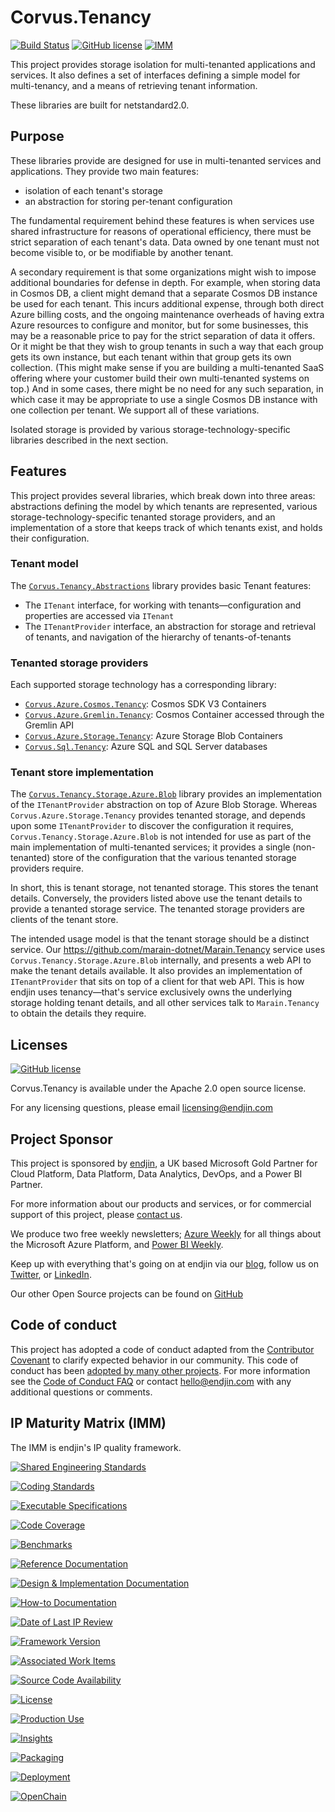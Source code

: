 # Corvus.Tenancy
[![Build Status](https://dev.azure.com/endjin-labs/Corvus.Tenancy/_apis/build/status/corvus-dotnet.Corvus.Tenancy?branchName=main)](https://dev.azure.com/endjin-labs/Corvus.Tenancy/_build/latest?definitionId=4&branchName=main)
[![GitHub license](https://img.shields.io/badge/License-Apache%202-blue.svg)](https://raw.githubusercontent.com/corvus-dotnet/Corvus.Tenancy/main/LICENSE)
[![IMM](https://imm.endjin.com/api/imm/github/corvus-dotnet/Corvus.Tenancy/total?cache=false)](https://imm.endjin.com/api/imm/github/corvus-dotnet/Corvus.Tenancy/total?cache=false)

This project provides storage isolation for multi-tenanted applications and services. It also defines a set of interfaces defining a simple model for multi-tenancy, and a means of retrieving tenant information.

These libraries are built for netstandard2.0.

## Purpose

These libraries provide are designed for use in multi-tenanted services and applications. They provide two main features:

- isolation of each tenant's storage
- an abstraction for storing per-tenant configuration

The fundamental requirement behind these features is when services use shared infrastructure for reasons of operational efficiency, there must be strict separation of each tenant's data. Data owned by one tenant must not become visible to, or be modifiable by another tenant.

A secondary requirement is that some organizations might wish to impose additional boundaries for defense in depth. For example, when storing data in Cosmos DB, a client might demand that a separate Cosmos DB instance be used for each tenant. This incurs additional expense, through both direct Azure billing costs, and the ongoing maintenance overheads of having extra Azure resources to configure and monitor, but for some businesses, this may be a reasonable price to pay for the strict separation of data it offers. Or it might be that they wish to group tenants in such a way that each group gets its own instance, but each tenant within that group gets its own collection. (This might make sense if you are building a multi-tenanted SaaS offering where your customer build their own multi-tenanted systems on top.) And in some cases, there might be no need for any such separation, in which case it may be appropriate to use a single Cosmos DB instance with one collection per tenant. We support all of these variations.

Isolated storage is provided by various storage-technology-specific libraries described in the next section.

## Features

This project provides several libraries, which break down into three areas: abstractions defining the model by which tenants are represented, various storage-technology-specific tenanted storage providers, and an implementation of a store that keeps track of which tenants exist, and holds their configuration.

### Tenant model
The [`Corvus.Tenancy.Abstractions`](https://www.nuget.org/packages/Corvus.Tenancy.Abstractions/) library provides basic Tenant features:

- The `ITenant` interface, for working with tenants—configuration and properties are accessed via `ITenant`
- The `ITenantProvider` interface, an abstraction for storage and retrieval of tenants, and navigation of the hierarchy of tenants-of-tenants

### Tenanted storage providers
Each supported storage technology has a corresponding library:

- [`Corvus.Azure.Cosmos.Tenancy`](https://www.nuget.org/packages/Corvus.Azure.Cosmos.Tenancy/): Cosmos SDK V3 Containers
- [`Corvus.Azure.Gremlin.Tenancy`](https://www.nuget.org/packages/Corvus.Azure.Gremlin.Tenancy/): Cosmos Container accessed through the Gremlin API
- [`Corvus.Azure.Storage.Tenancy`](https://www.nuget.org/packages/Corvus.Azure.Storage.Tenancy/): Azure Storage Blob Containers
- [`Corvus.Sql.Tenancy`](https://www.nuget.org/packages/Corvus.Sql.Tenancy/): Azure SQL and SQL Server databases

### Tenant store implementation

The [`Corvus.Tenancy.Storage.Azure.Blob`](https://www.nuget.org/packages/Corvus.Tenancy.Storage.Azure.Blob/) library provides an implementation of the `ITenantProvider` abstraction on top of Azure Blob Storage. Whereas `Corvus.Azure.Storage.Tenancy` provides tenanted storage, and depends upon some `ITenantProvider` to discover the configuration it requires, `Corvus.Tenancy.Storage.Azure.Blob` is not intended for use as part of the main implementation of multi-tenanted services; it provides a single (non-tenanted) store of the configuration that the various tenanted storage providers require.

In short, this is tenant storage, not tenanted storage. This stores the tenant details. Conversely, the providers listed above use the tenant details to provide a tenanted storage service. The tenanted storage providers are clients of the tenant store.

The intended usage model is that the tenant storage should be a distinct service. Our https://github.com/marain-dotnet/Marain.Tenancy service uses `Corvus.Tenancy.Storage.Azure.Blob` internally, and presents a web API to make the tenant details available. It also provides an implementation of `ITenantProvider` that sits on top of a client for that web API. This is how endjin uses tenancy—that's service exclusively owns the underlying storage holding tenant details, and all other services talk to `Marain.Tenancy` to obtain the details they require.

## Licenses

[![GitHub license](https://img.shields.io/badge/License-Apache%202-blue.svg)](https://raw.githubusercontent.com/corvus-dotnet/Corvus.Tenancy/main/LICENSE)

Corvus.Tenancy is available under the Apache 2.0 open source license.

For any licensing questions, please email [&#108;&#105;&#99;&#101;&#110;&#115;&#105;&#110;&#103;&#64;&#101;&#110;&#100;&#106;&#105;&#110;&#46;&#99;&#111;&#109;](&#109;&#97;&#105;&#108;&#116;&#111;&#58;&#108;&#105;&#99;&#101;&#110;&#115;&#105;&#110;&#103;&#64;&#101;&#110;&#100;&#106;&#105;&#110;&#46;&#99;&#111;&#109;)

## Project Sponsor

This project is sponsored by [endjin](https://endjin.com), a UK based Microsoft Gold Partner for Cloud Platform, Data Platform, Data Analytics, DevOps, and a Power BI Partner.

For more information about our products and services, or for commercial support of this project, please [contact us](https://endjin.com/contact-us). 

We produce two free weekly newsletters; [Azure Weekly](https://azureweekly.info) for all things about the Microsoft Azure Platform, and [Power BI Weekly](https://powerbiweekly.info).

Keep up with everything that's going on at endjin via our [blog](https://blogs.endjin.com/), follow us on [Twitter](https://twitter.com/endjin), or [LinkedIn](https://www.linkedin.com/company/1671851/).

Our other Open Source projects can be found on [GitHub](https://endjin.com/open-source)

## Code of conduct

This project has adopted a code of conduct adapted from the [Contributor Covenant](http://contributor-covenant.org/) to clarify expected behavior in our community. This code of conduct has been [adopted by many other projects](http://contributor-covenant.org/adopters/). For more information see the [Code of Conduct FAQ](https://opensource.microsoft.com/codeofconduct/faq/) or contact [&#104;&#101;&#108;&#108;&#111;&#064;&#101;&#110;&#100;&#106;&#105;&#110;&#046;&#099;&#111;&#109;](&#109;&#097;&#105;&#108;&#116;&#111;:&#104;&#101;&#108;&#108;&#111;&#064;&#101;&#110;&#100;&#106;&#105;&#110;&#046;&#099;&#111;&#109;) with any additional questions or comments.

## IP Maturity Matrix (IMM)

The IMM is endjin's IP quality framework.

[![Shared Engineering Standards](https://imm.endjin.com/api/imm/github/corvus-dotnet/Corvus.Tenancy/rule/74e29f9b-6dca-4161-8fdd-b468a1eb185d?nocache=true)](https://imm.endjin.com/api/imm/github/corvus-dotnet/Corvus.Tenancy/rule/74e29f9b-6dca-4161-8fdd-b468a1eb185d?cache=false)

[![Coding Standards](https://imm.endjin.com/api/imm/github/corvus-dotnet/Corvus.Tenancy/rule/f6f6490f-9493-4dc3-a674-15584fa951d8?cache=false)](https://imm.endjin.com/api/imm/github/corvus-dotnet/Corvus.Tenancy/rule/f6f6490f-9493-4dc3-a674-15584fa951d8?cache=false)

[![Executable Specifications](https://imm.endjin.com/api/imm/github/corvus-dotnet/Corvus.Tenancy/rule/bb49fb94-6ab5-40c3-a6da-dfd2e9bc4b00?cache=false)](https://imm.endjin.com/api/imm/github/corvus-dotnet/Corvus.Tenancy/rule/bb49fb94-6ab5-40c3-a6da-dfd2e9bc4b00?cache=false)

[![Code Coverage](https://imm.endjin.com/api/imm/github/corvus-dotnet/Corvus.Tenancy/rule/0449cadc-0078-4094-b019-520d75cc6cbb?cache=false)](https://imm.endjin.com/api/imm/github/corvus-dotnet/Corvus.Tenancy/rule/0449cadc-0078-4094-b019-520d75cc6cbb?cache=false)

[![Benchmarks](https://imm.endjin.com/api/imm/github/corvus-dotnet/Corvus.Tenancy/rule/64ed80dc-d354-45a9-9a56-c32437306afa?cache=false)](https://imm.endjin.com/api/imm/github/corvus-dotnet/Corvus.Tenancy/rule/64ed80dc-d354-45a9-9a56-c32437306afa?cache=false)

[![Reference Documentation](https://imm.endjin.com/api/imm/github/corvus-dotnet/Corvus.Tenancy/rule/2a7fc206-d578-41b0-85f6-a28b6b0fec5f?cache=false)](https://imm.endjin.com/api/imm/github/corvus-dotnet/Corvus.Tenancy/rule/2a7fc206-d578-41b0-85f6-a28b6b0fec5f?cache=false)

[![Design & Implementation Documentation](https://imm.endjin.com/api/imm/github/corvus-dotnet/Corvus.Tenancy/rule/f026d5a2-ce1a-4e04-af15-5a35792b164b?cache=false)](https://imm.endjin.com/api/imm/github/corvus-dotnet/Corvus.Tenancy/rule/f026d5a2-ce1a-4e04-af15-5a35792b164b?cache=false)

[![How-to Documentation](https://imm.endjin.com/api/imm/github/corvus-dotnet/Corvus.Tenancy/rule/145f2e3d-bb05-4ced-989b-7fb218fc6705?cache=false)](https://imm.endjin.com/api/imm/github/corvus-dotnet/Corvus.Tenancy/rule/145f2e3d-bb05-4ced-989b-7fb218fc6705?cache=false)

[![Date of Last IP Review](https://imm.endjin.com/api/imm/github/corvus-dotnet/Corvus.Tenancy/rule/da4ed776-0365-4d8a-a297-c4e91a14d646?cache=false)](https://imm.endjin.com/api/imm/github/corvus-dotnet/Corvus.Tenancy/rule/da4ed776-0365-4d8a-a297-c4e91a14d646?cache=false)

[![Framework Version](https://imm.endjin.com/api/imm/github/corvus-dotnet/Corvus.Tenancy/rule/6c0402b3-f0e3-4bd7-83fe-04bb6dca7924?cache=false)](https://imm.endjin.com/api/imm/github/corvus-dotnet/Corvus.Tenancy/rule/6c0402b3-f0e3-4bd7-83fe-04bb6dca7924?cache=false)

[![Associated Work Items](https://imm.endjin.com/api/imm/github/corvus-dotnet/Corvus.Tenancy/rule/79b8ff50-7378-4f29-b07c-bcd80746bfd4?cache=false)](https://imm.endjin.com/api/imm/github/corvus-dotnet/Corvus.Tenancy/rule/79b8ff50-7378-4f29-b07c-bcd80746bfd4?cache=false)

[![Source Code Availability](https://imm.endjin.com/api/imm/github/corvus-dotnet/Corvus.Tenancy/rule/30e1b40b-b27d-4631-b38d-3172426593ca?cache=false)](https://imm.endjin.com/api/imm/github/corvus-dotnet/Corvus.Tenancy/rule/30e1b40b-b27d-4631-b38d-3172426593ca?cache=false)

[![License](https://imm.endjin.com/api/imm/github/corvus-dotnet/Corvus.Tenancy/rule/d96b5bdc-62c7-47b6-bcc4-de31127c08b7?cache=false)](https://imm.endjin.com/api/imm/github/corvus-dotnet/Corvus.Tenancy/rule/d96b5bdc-62c7-47b6-bcc4-de31127c08b7?cache=false)

[![Production Use](https://imm.endjin.com/api/imm/github/corvus-dotnet/Corvus.Tenancy/rule/87ee2c3e-b17a-4939-b969-2c9c034d05d7?cache=false)](https://imm.endjin.com/api/imm/github/corvus-dotnet/Corvus.Tenancy/rule/87ee2c3e-b17a-4939-b969-2c9c034d05d7?cache=false)

[![Insights](https://imm.endjin.com/api/imm/github/corvus-dotnet/Corvus.Tenancy/rule/71a02488-2dc9-4d25-94fa-8c2346169f8b?cache=false)](https://imm.endjin.com/api/imm/github/corvus-dotnet/Corvus.Tenancy/rule/71a02488-2dc9-4d25-94fa-8c2346169f8b?cache=false)

[![Packaging](https://imm.endjin.com/api/imm/github/corvus-dotnet/Corvus.Tenancy/rule/547fd9f5-9caf-449f-82d9-4fba9e7ce13a?cache=false)](https://imm.endjin.com/api/imm/github/corvus-dotnet/Corvus.Tenancy/rule/547fd9f5-9caf-449f-82d9-4fba9e7ce13a?cache=false)

[![Deployment](https://imm.endjin.com/api/imm/github/corvus-dotnet/Corvus.Tenancy/rule/edea4593-d2dd-485b-bc1b-aaaf18f098f9?cache=false)](https://imm.endjin.com/api/imm/github/corvus-dotnet/Corvus.Tenancy/rule/edea4593-d2dd-485b-bc1b-aaaf18f098f9?cache=false)

[![OpenChain](https://imm.endjin.com/api/imm/github/corvus-dotnet/Corvus.Tenancy/rule/66efac1a-662c-40cf-b4ec-8b34c29e9fd7?cache=false)](https://imm.endjin.com/api/imm/github/corvus-dotnet/Corvus.Tenancy/rule/66efac1a-662c-40cf-b4ec-8b34c29e9fd7?cache=false)


